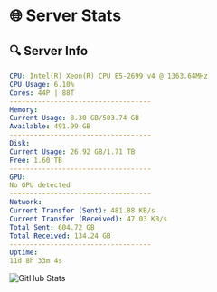 # 🌐 Server Stats
## 🔍 Server Info
```yaml
CPU: Intel(R) Xeon(R) CPU E5-2699 v4 @ 1363.64MHz
CPU Usage: 6.10%
Cores: 44P | 88T
-----------------------------------
Memory:
Current Usage: 8.30 GB/503.74 GB
Available: 491.99 GB
-----------------------------------
Disk:
Current Usage: 26.92 GB/1.71 TB
Free: 1.60 TB
-----------------------------------
GPU:
No GPU detected
-----------------------------------
Network:
Current Transfer (Sent): 481.88 KB/s
Current Transfer (Received): 47.03 KB/s
Total Sent: 604.72 GB
Total Received: 134.24 GB
-----------------------------------
Uptime:
11d 8h 33m 4s
```
![GitHub Stats](https://img.shields.io/badge/Updated-2025-05-01_01:41:52-blue)
